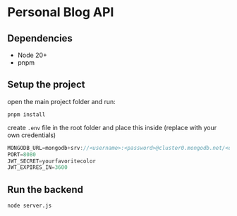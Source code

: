 # Personal Blog API

## Dependencies

- Node 20+
- pnpm

## Setup the project

open the main project folder and run:

```
pnpm install
```

create `.env` file in the root folder and place this inside (replace with your own credentials)

```js
MONGODB_URL=mongodb+srv://<username>:<password>@cluster0.mongodb.net/<dbname>?retryWrites=true&w=majority
PORT=8080
JWT_SECRET=yourfavoritecolor
JWT_EXPIRES_IN=3600
```

## Run the backend

```
node server.js
```
